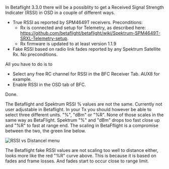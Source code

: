 In Betaflight 3.3.0 there will be a possiblity to get a Received Signal Strength Indicater (RSSI) in OSD in a couple of different ways. 

* True RSSI as reported by SPM4649T receivers. Preconditions:
  * Rx is connected and setup for Telemetry, as described here: https://github.com/betaflight/betaflight/wiki/Spektrum-SPM4649T-SRXL-Telemetry-setup.
  * Rx firmware is updated to at least version 1.1.9
* Fake RSSI based on radio link fades reported by any Spektrum Satellite Rx. No preconditions.

All you have to do is to 
* Select any free RC channel for RSSI in the BFC Receiver Tab. AUX8 for example.
* Enable RSSI in the OSD tab of BFC.

Done.

The Betaflight and Spektrum RSSI % values are not the same. Currently not user adjustable in Betaflight. In your Tx you should however be able to select three different units. "%", "dBm" or "%R". None of those scales in the same way as BetaFlight. Spektrum "%" and "dBm" drops too fast close up and "%R" to fast at range end. The scaling in BetaFflight is a compromise between the two, the green line below.

![RSSI vs Distancel menu](https://raw.githubusercontent.com/wiki/betaflight/betaflight/images/ideal_rssi_to_range.jpg)

The Betaflight fake RSSI values are not scaling too well to distance either, looks more like the red "%R" curve above. This is because it is based on fades and frame losses. And fades start to occur close to range limit.
 